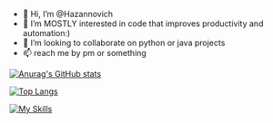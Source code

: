 - 👋 Hi, I’m @Hazannovich
- 🌱 I’m MOSTLY interested in code that improves productivity and automation:)
- 💞️ I’m looking to collaborate on python or java projects
- 📫 reach me by pm or something

[![Anurag's GitHub stats](https://github-readme-stats.vercel.app/api?username=Hazannovich&show_icons=true)](https://github.com/anuraghazra/github-readme-stats)

[![Top Langs](https://github-readme-stats.vercel.app/api/top-langs/?username=Hazannovich&layout=compact)](https://github.com/anuraghazra/github-readme-stats)

[![My Skills](https://skillicons.dev/icons?i=python,java,c,html,css,js,nodejs,expressjs)](https://skillicons.dev)
